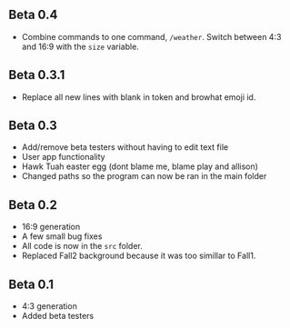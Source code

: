 ## Beta 0.4

- Combine commands to one command, `/weather`. Switch between 4:3 and 16:9 with the `size` variable.

## Beta 0.3.1

- Replace all new lines with blank in token and browhat emoji id.

## Beta 0.3

- Add/remove beta testers without having to edit text file
- User app functionality
- Hawk Tuah easter egg (dont blame me, blame play and allison)
- Changed paths so the program can now be ran in the main folder

## Beta 0.2

- 16:9 generation
- A few small bug fixes
- All code is now in the `src` folder.
- Replaced Fall2 background because it was too simillar to Fall1.

## Beta 0.1

- 4:3 generation
- Added beta testers